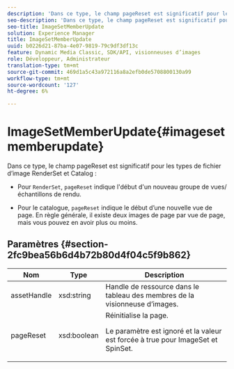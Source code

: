 ```yaml
---
description: 'Dans ce type, le champ pageReset est significatif pour les types de fichier d’image RenderSet et Catalog. '
seo-description: 'Dans ce type, le champ pageReset est significatif pour les types de fichier d’image RenderSet et Catalog. '
seo-title: ImageSetMemberUpdate
solution: Experience Manager
title: ImageSetMemberUpdate
uuid: b0226d21-87ba-4e07-9819-79c9df3df13c
feature: Dynamic Media Classic, SDK/API, visionneuses d’images
role: Développeur, Administrateur
translation-type: tm+mt
source-git-commit: 469d1a5c43a972116a8a2efb0de5708800130a99
workflow-type: tm+mt
source-wordcount: '127'
ht-degree: 6%

---
```



# ImageSetMemberUpdate{#imagesetmemberupdate}

Dans ce type, le champ pageReset est significatif pour les types de fichier d’image RenderSet et Catalog :

* Pour `RenderSet`, `pageReset` indique l&#39;début d&#39;un nouveau groupe de vues/échantillons de rendu.

* Pour le catalogue, `pageReset` indique le début d’une nouvelle vue de page. En règle générale, il existe deux images de page par vue de page, mais vous pouvez en avoir plus ou moins.

## Paramètres {#section-2fc9bea56b6d4b72b80d4f04c5f9b862}

<table id="table_04100BB8ABD84EF68B0A7CE3AD946414"> 
 <thead> 
  <tr> 
   <th colname="col1" class="entry"> Nom </th> 
   <th colname="col2" class="entry"> Type </th> 
   <th colname="col3" class="entry"> Description </th> 
  </tr> 
 </thead>
 <tbody> 
  <tr> 
   <td colname="col1"> <span class="codeph"> <span class="varname"> assetHandle</span> </span> </td> 
   <td colname="col2"> <span class="codeph"> xsd:string</span> </td> 
   <td colname="col3"> Handle de ressource dans le tableau des membres de la visionneuse d’images. </td> 
  </tr> 
  <tr> 
   <td colname="col1"> <span class="codeph"> <span class="varname"> pageReset</span> </span> </td> 
   <td colname="col2"> <span class="codeph"> xsd:boolean</span> </td> 
   <td colname="col3">Réinitialise la page. <p>Le paramètre est ignoré et la valeur est forcée à true pour <span class="codeph"> ImageSet</span> et <span class="codeph"> SpinSet</span>. </p></td> 
  </tr> 
 </tbody> 
</table>

